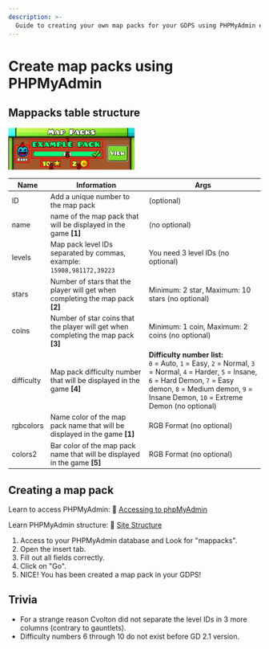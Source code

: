 ```yaml
---
description: >-
  Guide to creating your own map packs for your GDPS using PHPMyAdmin explained in detail
---
```


# Create map packs using PHPMyAdmin

## Mappacks table structure

<img src="../.gitbook/assets/a-mappacks-img0.jpg" width="50%" alt="Map Pack capture in game" />

| Name | Information | Args |
| ---- | ----------- | ---- |
| ID | Add a unique number to the map pack | (optional) |
| name | name of the map pack that will be displayed in the game **[1]** | (no optional) |
| levels | Map pack level IDs separated by commas, example: `15908,981172,39223` | You need 3 level IDs (no optional) |
| stars | Number of stars that the player will get when completing the map pack **[2]** | Minimum: 2 star, Maximum: 10 stars (no optional) |
| coins | Number of star coins that the player will get when completing the map pack **[3]**| Minimum: 1 coin, Maximum: 2 coins (no optional) | 
| difficulty | Map pack difficulty number that will be displayed in the game **[4]** | **Difficulty number list:**<br> `0` = Auto, `1` = Easy, `2` = Normal, `3` = Normal, `4` = Harder, `5` = Insane, `6` = Hard Demon, `7` = Easy demon, `8` = Medium demon, `9` = Insane Demon, `10` = Extreme Demon (no optional) | 
| rgbcolors | Name color of the map pack name that will be displayed in the game **[1]** | RGB Format (no optional) |
| colors2 | Bar color of the map pack name that will be displayed in the game **[5]** | RGB Format (no optional) |




## Creating a map pack

Learn to access PHPMyAdmin: 🔐 [Accessing to phpMyAdmin](site-structure.md)

Learn PHPMyAdmin structure: 🔐 [Site Structure](site-structure.md)



1. Access to your PHPMyAdmin database and Look for "mappacks".
2. Open the insert tab.
3. Fill out all fields correctly.
4. Click on "Go".
5. NICE! You has been created a map pack in your GDPS!

## Trivia

- For a strange reason Cvolton did not separate the level IDs in 3 more columns (contrary to gauntlets).
- Difficulty numbers 6 through 10 do not exist before GD 2.1 version.